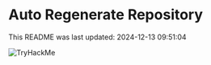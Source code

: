 # Auto Regenerate Repository

This README was last updated: 2024-12-13 09:51:04

 ![TryHackMe](https://tryhackme.com/badge/533634)